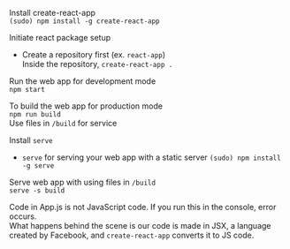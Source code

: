 
Install create-react-app  
`(sudo) npm install -g create-react-app`  

Initiate react package setup  
- Create a repository first (ex. `react-app`)  
Inside the repository, `create-react-app .`  

Run the web app for development mode  
`npm start`

To build the web app for production mode  
`npm run build`  
Use files in `/build` for service

Install `serve`  
- `serve` for serving your web app with a static server
`(sudo) npm install -g serve`

Serve web app with using files in `/build`  
`serve -s build`

Code in App.js is not JavaScript code. If you run this in the console, error occurs.  
What happens behind the scene is our code is made in JSX, a language created by Facebook, and `create-react-app` converts it to JS code.  
